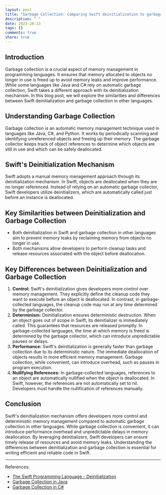 ```yaml
---
layout: post
title: "Garbage Collection: Comparing Swift deinitialization to garbage collection in other languages"
description: " "
date: 2023-10-13
tags: []
comments: true
share: true
---
```


## Introduction
Garbage collection is a crucial aspect of memory management in programming languages. It ensures that memory allocated to objects no longer in use is freed up to avoid memory leaks and improve performance. While some languages like Java and C# rely on automatic garbage collection, Swift takes a different approach with its deinitialization mechanism. In this blog post, we will explore the similarities and differences between Swift deinitialization and garbage collection in other languages.

## Understanding Garbage Collection
Garbage collection is an automatic memory management technique used in languages like Java, C#, and Python. It works by periodically scanning and identifying unreferenced objects and freeing up their memory. The garbage collector keeps track of object references to determine which objects are still in use and which can be safely deallocated.

## Swift's Deinitialization Mechanism
Swift adopts a manual memory management approach through its deinitialization mechanism. In Swift, objects are deallocated when they are no longer referenced. Instead of relying on an automatic garbage collector, Swift developers utilize deinitializers, which are automatically called just before an instance is deallocated.

## Key Similarities between Deinitialization and Garbage Collection
- Both deinitialization in Swift and garbage collection in other languages aim to prevent memory leaks by reclaiming memory from objects no longer in use.
- Both mechanisms allow developers to perform cleanup tasks and release resources associated with the object before deallocation.

## Key Differences between Deinitialization and Garbage Collection
1. **Control:** Swift's deinitialization gives developers more control over memory management. They explicitly define the cleanup code they want to execute before an object is deallocated. In contrast, in garbage-collected languages, the cleanup code may run at any time determined by the garbage collector.
2. **Determinism:** Deinitialization ensures deterministic destruction. When an object goes out of scope in Swift, its deinitializer is immediately called. This guarantees that resources are released promptly. In garbage-collected languages, the time at which memory is freed is determined by the garbage collector, which can introduce unpredictable pauses or delays.
3. **Performance:** Swift's deinitialization is generally faster than garbage collection due to its deterministic nature. The immediate deallocation of objects results in more efficient memory management. Garbage collection, while convenient, can introduce overhead, such as pauses in program execution.
4. **Nullifying References:** In garbage-collected languages, references to an object are automatically nullified when the object is deallocated. In Swift, however, the references are not automatically set to nil. Developers must handle the nullification of references manually.

## Conclusion
Swift's deinitialization mechanism offers developers more control and deterministic memory management compared to automatic garbage collection in other languages. While garbage collection is convenient, it can introduce performance overhead and unpredictable delays in memory deallocation. By leveraging deinitializers, Swift developers can ensure timely release of resources and avoid memory leaks. Understanding the differences between deinitialization and garbage collection is essential for writing efficient and reliable code in Swift.

---

References:
- [The Swift Programming Language - Deinitialization](https://docs.swift.org/swift-book/LanguageGuide/Deinitialization.html)
- [Garbage Collection in Java](https://www.baeldung.com/java-garbage-collection)
- [Garbage Collection in C#](https://docs.microsoft.com/en-us/dotnet/standard/garbage-collection/)